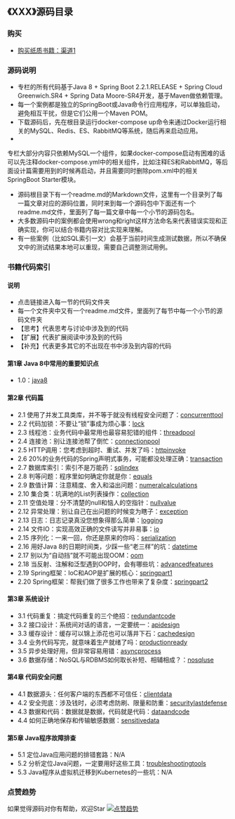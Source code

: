 ## 《XXX》源码目录

### 购买

- [购买纸质书籍：渠道1]()

### 源码说明

- 专栏的所有代码基于Java 8 + Spring Boot 2.2.1.RELEASE + Spring Cloud Greenwich.SR4 + Spring Data
  Moore-SR4开发，基于Maven做依赖管理。
- 每一个案例都是独立的SpringBoot或Java命令行应用程序，可以单独启动，避免相互干扰，但是它们公用一个Maven POM。
- 下载源码后，先在根目录运行docker-compose up命令来通过Docker运行相关的MySQL、Redis、ES、RabbitMQ等系统，随后再来启动应用。
-
专栏大部分内容只依赖MySQL一个组件，如果docker-compose启动有困难的话可以先注释docker-compose.yml中的相关组件，比如注释ES和RabbitMQ，等后面设计篇需要用到的时候再启动，并且需要同时删除pom.xml中的相关SpringBoot
Starter模块。
- 源码根目录下有一个readme.md的Markdown文件，这里有一个目录列了每一篇文章对应的源码位置，同时来到每一个源码包中下面还有一个readme.md文件，里面列了每一篇文章中每一个小节的源码包名。
- 大多数源码中的案例都会使用wrong和right这样方法命名来代表错误实现和正确实现，你可以结合书籍内容对比实现来理解。
- 有一些案例（比如SQL索引一文）会基于当前时间生成测试数据，所以不确保文中的测试结果本地可以重现，需要自己调整测试用例。

### 书籍代码索引

#### 说明

- 点击链接进入每一节的代码文件夹
- 每一个文件夹中又有一个readme.md文件，里面列了每节中每一个小节的源码文件夹
- 【思考】代表思考与讨论中涉及到的代码
- 【扩展】代表扩展阅读中涉及到的代码
- 【补充】代表更多其它的不出现在书中涉及到内容的代码

#### 第1章 Java 8中常用的重要知识点

- 1.0：[java8](src/main/java/javaprogramming/commonmistakes/java8/)

#### 第2章 代码篇

- 2.1
  使用了并发工具类库，并不等于就没有线程安全问题了：[concurrenttool](src/main/java/javaprogramming/commonmistakes/concurrenttool/)
- 2.2 代码加锁：不要让“锁”事成为烦心事：[lock](src/main/java/javaprogramming/commonmistakes/lock/)
- 2.3 线程池：业务代码中最常用也最容易犯错的组件：[threadpool](src/main/java/javaprogramming/commonmistakes/threadpool/)
- 2.4 连接池：别让连接池帮了倒忙：[connectionpool](src/main/java/javaprogramming/commonmistakes/connectionpool/)
- 2.5 HTTP调用：您考虑到超时、重试、并发了吗：[httpinvoke](src/main/java/javaprogramming/commonmistakes/httpinvoke/)
- 2.6
  20%的业务代码的Spring声明式事务，可能都没处理正确：[transaction](src/main/java/javaprogramming/commonmistakes/transaction/)
- 2.7 数据库索引：索引不是万能药：[sqlindex](src/main/java/javaprogramming/commonmistakes/sqlindex/)
- 2.8 判等问题：程序里如何确定你就是你：[equals](src/main/java/javaprogramming/commonmistakes/equals/)
- 2.9
  数值计算：注意精度、舍入和溢出问题：[numeralcalculations](src/main/java/javaprogramming/commonmistakes/numeralcalculations/)
- 2.10 集合类：坑满地的List列表操作：[collection](src/main/java/javaprogramming/commonmistakes/collection/)
- 2.11 空值处理：分不清楚的null和恼人的空指针：[nullvalue](src/main/java/javaprogramming/commonmistakes/nullvalue/)
- 2.12 异常处理：别让自己在出问题的时候变为瞎子：[exception](src/main/java/javaprogramming/commonmistakes/exception/)
- 2.13 日志：日志记录真没您想象得那么简单：[logging](src/main/java/javaprogramming/commonmistakes/logging/)
- 2.14 文件IO：实现高效正确的文件读写并非易事：[io](src/main/java/javaprogramming/commonmistakes/io/)
- 2.15 序列化：一来一回，你还是原来的你吗：[serialization](src/main/java/javaprogramming/commonmistakes/serialization/)
- 2.16 用好Java 8的日期时间类，少踩一些“老三样”的坑：[datetime](src/main/java/javaprogramming/commonmistakes/datetime/)
- 2.17 别以为“自动挡”就不可能出现OOM：[oom](src/main/java/javaprogramming/commonmistakes/oom/)
- 2.18
  当反射、注解和泛型遇到OOP时，会有哪些坑：[advancedfeatures](src/main/java/javaprogramming/commonmistakes/advancedfeatures/)
- 2.19 Spring框架：IoC和AOP是扩展的核心：[springpart1](src/main/java/javaprogramming/commonmistakes/springpart1/)
- 2.20
  Spring框架：帮我们做了很多工作也带来了复杂度：[springpart2](src/main/java/javaprogramming/commonmistakes/springpart2/)

#### 第3章 系统设计

- 3.1 代码重复：搞定代码重复的三个绝招：[redundantcode](src/main/java/javaprogramming/commonmistakes/redundantcode/)
- 3.2 接口设计：系统间对话的语言，一定要统一：[apidesign](src/main/java/javaprogramming/commonmistakes/apidesign/)
- 3.3 缓存设计：缓存可以锦上添花也可以落井下石：[cachedesign](src/main/java/javaprogramming/commonmistakes/cachedesign/)
- 3.4 业务代码写完，就意味着生产就绪了吗：[productionready](src/main/java/javaprogramming/commonmistakes/productionready/)
- 3.5 异步处理好用，但非常容易用错：[asyncprocess](src/main/java/javaprogramming/commonmistakes/asyncprocess/)
- 3.6 数据存储：NoSQL与RDBMS如何取长补短、相辅相成？：[nosqluse](src/main/java/javaprogramming/commonmistakes/nosqluse/)

#### 第4章 代码安全问题

- 4.1 数据源头：任何客户端的东西都不可信任：[clientdata](src/main/java/javaprogramming/commonmistakes/clientdata/)
- 4.2
  安全兜底：涉及钱时，必须考虑防刷、限量和防重：[securitylastdefense](src/main/java/javaprogramming/commonmistakes/securitylastdefense/)
- 4.3 数据和代码：数据就是数据，代码就是代码：[dataandcode](src/main/java/javaprogramming/commonmistakes/dataandcode/)
- 4.4 如何正确地保存和传输敏感数据：[sensitivedata](src/main/java/javaprogramming/commonmistakes/sensitivedata/)

#### 第5章 Java程序故障排查

- 5.1 定位Java应用问题的排错套路：N/A
- 5.2
  分析定位Java问题，一定要用好这些工具：[troubleshootingtools](src/main/java/javaprogramming/commonmistakes/troubleshootingtools/)
- 5.3 Java程序从虚拟机迁移到Kubernetes的一些坑：N/A

### 点赞趋势

如果觉得源码对你有帮助，欢迎Star
[![点赞趋势](https://starchart.cc/JosephZhu1983/java-common-mistakes.svg)](https://starchart.cc/JosephZhu1983/java-common-mistakes)

